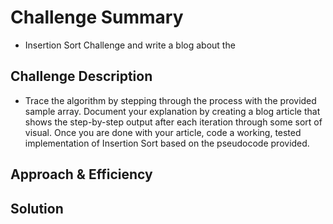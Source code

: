 # Challenge Summary
<!-- Short summary or background information -->
* Insertion Sort Challenge and write a blog about the  
## Challenge Description
<!-- Description of the challenge -->
* Trace the algorithm by stepping through the process with the provided sample array. Document your explanation by creating a blog article that shows the step-by-step output after each iteration through some sort of visual. Once you are done with your article, code a working, tested implementation of Insertion Sort based on the pseudocode provided.

## Approach & Efficiency
<!-- What approach did you take? Why? What is the Big O space/time for this approach? -->

## Solution
<!-- Embedded whiteboard image -->